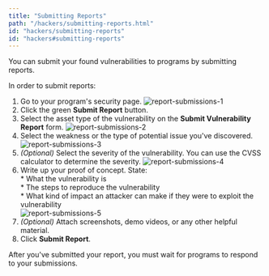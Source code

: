 ```yaml
---
title: "Submitting Reports"
path: "/hackers/submitting-reports.html"
id: "hackers/submitting-reports"
id: "hackers#submitting-reports"
---
```


You can submit your found vulnerabilities to programs by submitting reports.

In order to submit reports:
1. Go to your program's security page.
   ![report-submissions-1](https://github.com/Hacker0x01/docs.hackerone.com/blob/master/docs/hackers/images/report-submissions-1.png?raw=true)
2. Click the green **Submit Report** button.
3. Select the asset type of the vulnerability on the **Submit Vulnerability Report** form.
   ![report-submissions-2](https://github.com/Hacker0x01/docs.hackerone.com/blob/master/docs/hackers/images/report-submissions-2.png?raw=true)
4. Select the weakness or the type of potential issue you've discovered.
   ![report-submissions-3](https://github.com/Hacker0x01/docs.hackerone.com/blob/master/docs/hackers/images/report-submissions-3.png?raw=true)
5. *(Optional)* Select the severity of the vulnerability. You can use the CVSS calculator to determine the severity.
  ![report-submissions-4](https://github.com/Hacker0x01/docs.hackerone.com/blob/master/docs/hackers/images/report-submissions-4.png?raw=true)
6. Write up your proof of concept. State: <br>* What the vulnerability is <br>* The steps to reproduce the vulnerability <br>* What kind of impact an attacker can make if they were to exploit the vulnerability  
   ![report-submissions-5](https://github.com/Hacker0x01/docs.hackerone.com/blob/master/docs/hackers/images/report-submissions-5.png?raw=true)
7. *(Optional)* Attach screenshots, demo videos, or any other helpful material.
8. Click **Submit Report**.

After you've submitted your report, you must wait for programs to respond to your submissions.
